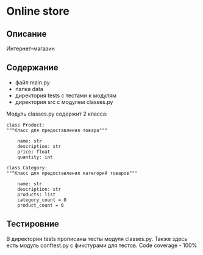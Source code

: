 # Online store

## Описание

Интернет-магазин

## Содержание

* файл main.py
* папка data
* директория tests с тестами к модулям
* директория src с модулем classes.py

Модуль classes.py содержит 2 класса:
```
class Product:
"""Класс для предоставления товара"""

    name: str
    description: str
    price: float
    quantity: int
    
class Category:
"""Класс для предоставления категорий товаров"""

    name: str
    description: str
    products: list
    category_count = 0
    product_count = 0
```

## Тестировние

В директории tests прописаны тесты модуля classes.py.
Также здесь есть модуль conftest.py с фикстурами для тестов. Code coverage - 100%
